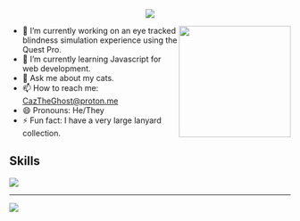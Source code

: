<div align="center">
<a>
  <img src="https://capsule-render.vercel.app/api?type=waving&height=200&color=30fff8&text=About&nbsp;Me">
</a>
</div>
<div>
<a href="https://github.com/anuraghazra/convoychat">
      <img height=200 align="right" src="https://github-readme-stats.vercel.app/api?username=cnmhqwerty" />
</a>
  
- 🔭 I’m currently working on an eye tracked blindness simulation experience using the Quest Pro.
- 🌱 I’m currently learning Javascript for web development.
- 💬 Ask me about my cats.
- 📫 How to reach me: CazTheGhost@proton.me
- 😄 Pronouns: He/They
- ⚡ Fun fact: I have a very large lanyard collection.
</div>
<h2> Skills </h2>
<div>
  <p><a href="https://skillicons.dev">
    <img src="https://skillicons.dev/icons?i=cs,rider,unity,cpp,blender,unreal,dotnet,python,html" />
  </a></p>
  <hr/>
  <a href="https://git.io/typing-svg">
  <img src="https://readme-typing-svg.demolab.com/?lines=Always+starting+something+new...." />
</a>
</div>

